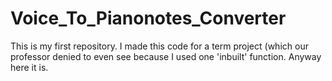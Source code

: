 # Voice_To_Pianonotes_Converter
This is my first repository. I  made this code for a term project (which our professor denied to even see because I used one 'inbuilt' function. Anyway here it is.
